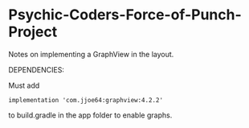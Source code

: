 # Psychic-Coders-Force-of-Punch-Project
Notes on implementing a GraphView in the layout.

DEPENDENCIES:

Must add 

    implementation 'com.jjoe64:graphview:4.2.2'

to build.gradle in the app folder to enable graphs.
